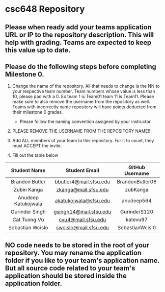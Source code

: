 # csc648 Repository

## Please when ready add your teams application URL or IP to the repository description. This will help with grading. Teams are expected to keep this value up to date.

## Please do the following steps before completing Milestone 0.
1. Change the name of the repository. All that needs to change is the NN to your respective team number. Team numbers whose value is less than 10, please pad with a 0. Ex team 1 is Team01 team 11 is Team11. Please make sure to also remove the username from the repository as well. Teams with incorrectly name repository will have points deducted from their milestone 0 grades.
      - Please follow the naming convention assigned by your instructor.

1. PLEASE REMOVE THE USERNAME FROM THE REPOSITORY NAME!!!

2. Add ALL members of your team to this repository. For it to count, they must ACCEPT the invite.

3. Fill out the table below


| Student Name | Student Email | GitHub Username |
|    :---:     |     :---:     |     :---:       |
| Brandon Butler| bbutler4@mail.sfsu.edu| BrandonButler08                  | 
| Zubin Kanga   | zkanga@mail.sfsu.edu  | zubKanga                | 
| Anudeep Katukojwala      | akatukojwala@sfsu.edu              | anudeep564                |
| Gurinder Singh      | gsingh14@mail.sfsu.edu               | GurinderS120                |
| Cat Tuong Vu      | cvu4@mail.sfsu.edu              | katevu97                 |
| Sebastian Wcislo      | swcislo@mail.sfsu.edu              | SebastianWcisl0                |

## NO code needs to be stored in the root of your repository. You may rename the application folder if you like to your team's application name. But all source code related to your team's application should be stored inside the application folder.
